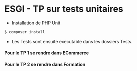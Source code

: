 # ESGI - TP sur tests unitaires

- Installation de PHP Unit

```bash
$ composer install 
```

- Les Tests sont ensuite executable dans les dossiers Tests.



#### Pour le TP 1 se rendre dans ECommerce

#### Pour le TP 2 se rendre dans Formation



